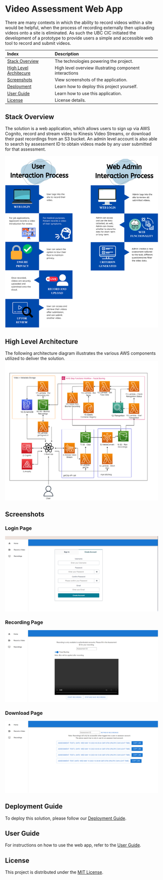 # Video Assessment Web App

There are many contexts in which the ability to record videos within a site would be helpful, when the process of recording externally then uploading videos onto a site is eliminated. As such the UBC CIC initiated the development of a prototype to provide users a simple and accessible web tool to record and submit videos.

|Index| Description|
|:---------------------------------------------------|:---------------------------------------------------------|
| [Stack Overview](#stack-overview)                  | The technologies powering the project.                   |
| [High Level Architecure](#high-level-architecture) | High level overview illustrating component interactions  |
| [Screenshots](#screenshots)                        | View screenshots of the application.                     |
| [Deployment](#deployment-guide)                    | Learn how to deploy this project yourself.               |
| [User Guide](#user-guide)                          | Learn how to use this application.                       |
| [License](#license)                                | License details.                                         |

## Stack Overview

The solution is a web application, which allows users to sign up via AWS Cognito, record and stream video to Kinesis Video Streams, or download their past recordings from an S3 bucket. An admin level account is also able to search by assessment ID to obtain videos made by any user submitted for that assessment.  

![alt text](./docs/images/interactions.png)

## High Level Architecture

The following architecture diagram illustrates the various AWS components utilized to deliver the solution.  
![alt text](./docs/images/videoassessment.drawio.png)

## Screenshots

### Login Page

![alt text](./docs/images/login.png)

### Recording Page

![alt text](.docs/images/../../docs/images/VideoAssessmentRecordingPage.png)

### Download Page

![alt text](./docs/images/VideoAssessmentDownloadPage.png)

## Deployment Guide

To deploy this solution, please follow our [Deployment Guide](docs/DeploymentGuide.md).

## User Guide

For instructions on how to use the web app, refer to the [User Guide](docs/Userguide.md).

## License

This project is distributed under the [MIT License](./LICENSE).

